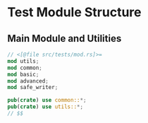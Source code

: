 # Test Module Structure

## Main Module and Utilities
```rust
// <[@file src/tests/mod.rs]>=
mod utils;
mod common;
mod basic;
mod advanced;
mod safe_writer;

pub(crate) use common::*;
pub(crate) use utils::*;
// $$
```
